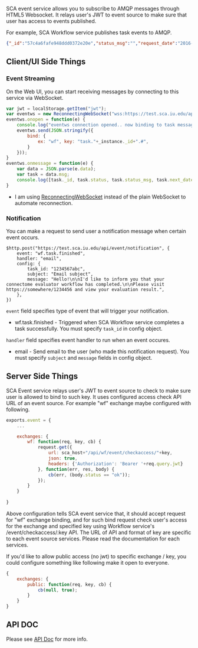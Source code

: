 
SCA event service allows you to subscribe to AMQP messages through HTML5 Websocket. It relays user's JWT to event source to make sure that user has access to events published.

For example, SCA Workflow service publishes task events to AMQP. 

```json
{"_id":"57c4a6fafe948ddd0372e20e","status_msg":"","request_date":"2016-08-30T19:52:46.992Z","status":"requested","progress_key":"_sca.57912b0fef01633d720918cf.57c4a6fafe948ddd0372e20e","user_id":"1","config":{"source_dir":"57c4a6fafe948ddd0372e20d/download"},"instance_id":"57912b0fef01633d720918cf","service":"soichih/sca-product-nifti","name":"diff import","__v":4,"_envs":{"SCA_WORKFLOW_ID":"57912b0fef01633d720918cf","SCA_WORKFLOW_DIR":"/N/dc2/scratch/hayashis/sca/s7-workflows/57912b0fef01633d720918cf","SCA_TASK_ID":"57c4a6fafe948ddd0372e20e","SCA_TASK_DIR":"/N/dc2/scratch/hayashis/sca/s7-workflows/57912b0fef01633d720918cf/57c4a6fafe948ddd0372e20e","SCA_SERVICE":"soichih/sca-product-nifti","SCA_SERVICE_DIR":"$HOME/.sca/services/soichih/sca-product-nifti","SCA_PROGRESS_URL":"https://soichi7.ppa.iu.edu/api/progress/status/_sca.57912b0fef01633d720918cf.57c4a6fafe948ddd0372e20e","test":"hello"},"resource_id":"575ee815b62439c67b693b85","create_date":"2016-08-29T21:19:54.592Z","resource_ids":["575ee815b62439c67b693b85"],"resource_deps":[],"deps":["57c4a6fafe948ddd0372e20d"]}
```

## Client/UI Side Things

### Event Streaming

On the Web UI, you can start receiving messages by connecting to this service via WebSocket.

```javascript
var jwt = localStorage.getItem("jwt");
var eventws = new ReconnectingWebSocket("wss:https://test.sca.iu.edu/api/event/subscribe?jwt="+jwt);
eventws.onopen = function(e) {
    console.log("eventws connection opened.. now binding to task message");
    eventws.send(JSON.stringify({
        bind: {
            ex: "wf", key: "task."+_instance._id+".#",
        }
    }));
}
eventws.onmessage = function(e) {
    var data = JSON.parse(e.data);
    var task = data.msg;
    console.log([task._id, task.status, task.status_msg, task.next_date]);
}
```
* I am using [ReconnectingWebSocket](https://github.com/joewalnes/reconnecting-websocket) instead of the plain WebSocket to automate reconnection.

### Notification

You can make a request to send user a notification message when certain event occurs.

```
$http.post("https://test.sca.iu.edu/api/event/notification", {
    event: "wf.task.finished",
    handler: "email",
    config: {
        task_id: "1234567abc",
        subject: "Email subject",
        message: "Hello!\n\nI'd like to inform you that your connectome evaluator workflow has completed.\n\nPlease visit https://somewhere/1234456 and view your evaluation result.",
    },
})

```

`event` field specifies type of event that will trigger your notification. 

* wf.task.finished - Triggered when SCA Workflow service completes a task successfully. You must specify `task_id` in config object.

`handler` field specifies event handler to run when an event occures. 

* email - Send email to the user (who made this notification request). You must specify `subject` and `message` fields in config object.

## Server Side Things

SCA Event service relays user's JWT to event source to check to make sure user is allowed to bind to such key. It uses configured access check API URL of an event source. For example "wf" exchange maybe configured with following.

```javascript
exports.event = {
    ...

    exchanges: {
        wf: function(req, key, cb) {
            request.get({
                url: sca_host+"/api/wf/event/checkaccess/"+key,
                json: true,
                headers: {'Authorization': 'Bearer '+req.query.jwt}
            }, function(err, res, body) {
                cb(err, (body.status == "ok"));
            });
        }
    }
    
}
```

Above configuration tells SCA event service that, it should accept request for "wf" exchange binding, and for such bind request check user's access for the exchange and specified key using Workflow service's /event/checkaccess/:key API. The URL of API and format of key are specific to each event source services. Please read the documentation for each services.

If you'd like to allow public access (no jwt) to specific exchange / key, you could configure something like following make it open to everyone.

```javascript
{
    exchanges: {
        public: function(req, key, cb) {
            cb(null, true);
        }
    }
}
```

## API DOC

Please see [API Doc](https://test.sca.iu.edu/event/apidoc/) for more info.


